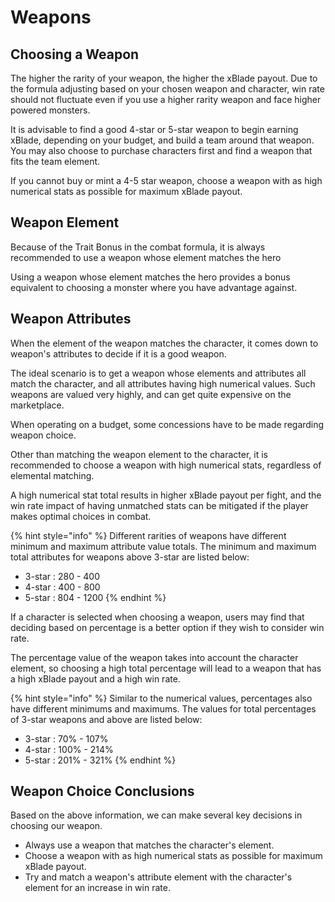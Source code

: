 # Weapons

## Choosing a Weapon

The higher the rarity of your weapon, the higher the xBlade payout. Due to the formula adjusting based on your chosen weapon and character,  win rate should not fluctuate even if you use a higher rarity weapon and face higher powered monsters.


It is advisable to find a good 4-star or 5-star weapon to begin earning xBlade, depending on your budget, and build a team around that weapon. You may also choose to purchase characters first and find a weapon that fits the team element.

If you cannot buy or mint a 4-5 star weapon, choose a weapon with as high numerical stats as possible for maximum xBlade payout.

## Weapon Element

Because of the Trait Bonus in the combat formula, it is always recommended to use a weapon whose element matches the hero

Using a weapon whose element matches the hero provides a bonus equivalent to choosing a monster where you have advantage against.

## Weapon Attributes

When the element of the weapon matches the character, it comes down to weapon's attributes to decide if it is a good weapon.

The ideal scenario is to get a weapon whose elements and attributes all match the character, and all attributes having high numerical values. Such weapons are valued very highly, and can get quite expensive on the marketplace.

When operating on a budget, some concessions have to be made regarding weapon choice.

Other than matching the weapon element to the character, it is recommended to choose a weapon with high numerical stats, regardless of elemental matching.

A high numerical stat total results in higher xBlade payout per fight, and the win rate impact of having unmatched stats can be mitigated if the player makes optimal choices in combat.

{% hint style="info" %}
Different rarities of weapons have different minimum and maximum attribute value totals. The minimum and maximum total attributes for weapons above 3-star are listed below:

* 3-star : 280 - 400
* 4-star : 400 - 800
* 5-star : 804 - 1200
{% endhint %}

If a character is selected when choosing a weapon, users may find that deciding based on percentage is a better option if they wish to consider win rate.

The percentage value of the weapon takes into account the character element, so choosing a high total percentage will lead to a weapon that has a high xBlade payout and a high win rate.

{% hint style="info" %}
Similar to the numerical values, percentages also have different minimums and maximums. The values for total percentages of 3-star weapons and above are listed below:

* 3-star : 70% - 107%
* 4-star : 100% - 214%
* 5-star : 201% - 321%
{% endhint %}

## Weapon Choice Conclusions

Based on the above information, we can make several key decisions in choosing our weapon.

* Always use a weapon that matches the character's element.
* Choose a weapon with as high numerical stats as possible for maximum xBlade payout.
* Try and match a weapon's attribute element with the character's element for an increase in win rate.

